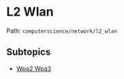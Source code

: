 # L2 Wlan

Path: `computerscience/network/l2_wlan`

## Subtopics
- [Wpa2 Wpa3](./wpa2_wpa3/README.md)
